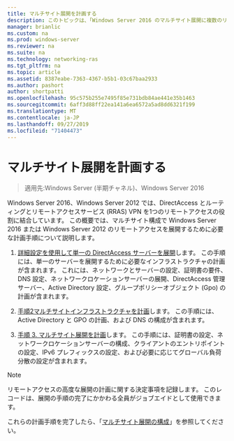 ```yaml
---
title: マルチサイト展開を計画する
description: このトピックは、「Windows Server 2016 のマルチサイト展開に複数のリモートアクセスサーバーを展開する」の一部です。
manager: brianlic
ms.custom: na
ms.prod: windows-server
ms.reviewer: na
ms.suite: na
ms.technology: networking-ras
ms.tgt_pltfrm: na
ms.topic: article
ms.assetid: 8387eabe-7363-4367-b5b1-03c67baa2933
ms.author: pashort
author: shortpatti
ms.openlocfilehash: 95c575b255e7495f85e731bdb84ae441e35b1463
ms.sourcegitcommit: 6aff3d88ff22ea141a6ea6572a5ad8dd6321f199
ms.translationtype: MT
ms.contentlocale: ja-JP
ms.lasthandoff: 09/27/2019
ms.locfileid: "71404473"
---
```

# <a name="plan-a-multisite-deployment"></a>マルチサイト展開を計画する

>適用先:Windows Server (半期チャネル)、Windows Server 2016

 Windows Server 2016、Windows Server 2012 では、DirectAccess とルーティングとリモートアクセスサービス (RRAS) VPN を1つのリモートアクセスの役割に結合しています。 この概要では、マルチサイト構成で Windows Server 2016 または Windows Server 2012 のリモートアクセスを展開するために必要な計画手順について説明します。  
  
1.  [詳細設定を使用して単一の DirectAccess サーバーを展開](https://technet.microsoft.com/library/hh831436(v=ws.11).aspx)します。 この手順には、単一のサーバーを展開するために必要なインフラストラクチャの計画が含まれます。 これには、ネットワークとサーバーの設定、証明書の要件、DNS 設定、ネットワークロケーションサーバーの展開、DirectAccess 管理サーバー、Active Directory 設定、グループポリシーオブジェクト (Gpo) の計画が含まれます。  
  
2.  [手順2マルチサイトインフラストラクチャを計画](Step-2-Plan-the-Multisite-Infrastructure.md)します。 この手順には、Active Directory と GPO の計画、および DNS の構成が含まれます。  
  
3.  [手順 3. マルチサイト展開を計画](Step-3-Plan-the-Multisite-Deployment.md)します。 この手順には、証明書の設定、ネットワークロケーションサーバーの構成、クライアントのエントリポイントの設定、IPv6 プレフィックスの設定、および必要に応じてグローバル負荷分散の設定が含まれます。  
  
> [!NOTE]  
> リモートアクセスの高度な展開の計画に関する決定事項を記録します。 このレコードは、展開の手順の完了にかかわる全員がジョブエイドとして使用できます。  
  
これらの計画手順を完了したら、「[マルチサイト展開の構成](../configure/Configure-a-Multisite-Deployment.md)」を参照してください。  
  


